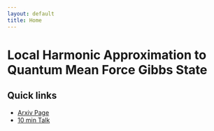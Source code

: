 ```yaml
---
layout: default
title: Home
---
```


# Local Harmonic Approximation to Quantum Mean Force Gibbs State 

## Quick links

  - [Arxiv Page](https://doi.org/10.48550/arXiv.2401.11595)
  - [10 min Talk](https://www.youtube.com/watch?v=gHE8q_1FMog)
